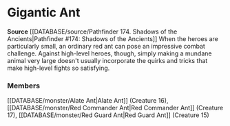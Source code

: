 ﻿---
creature_family: Gigantic Ant
id: '304'
name: Gigantic Ant
rarity: Common
rus_type_level: null
source: '[[DATABASE/source/Pathfinder 174. Shadows of the Ancients|Pathfinder #174:
  Shadows of the Ancients]]'
trait: null
type: Creature Family

---
# Gigantic Ant

**Source** [[DATABASE/source/Pathfinder 174. Shadows of the Ancients|Pathfinder #174: Shadows of the Ancients]]
When the heroes are particularly small, an ordinary red ant can pose an impressive combat challenge. Against high-level heroes, though, simply making a mundane animal very large doesn't usually incorporate the quirks and tricks that make high-level fights so satisfying.

### Members

[[DATABASE/monster/Alate Ant|Alate Ant]] (Creature 16), [[DATABASE/monster/Red Commander Ant|Red Commander Ant]] (Creature 17), [[DATABASE/monster/Red Guard Ant|Red Guard Ant]] (Creature 15)